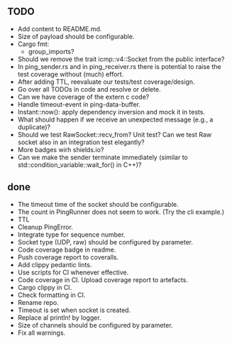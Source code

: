 ## TODO

- Add content to README.md.
- Size of payload should be configurable.
- Cargo fmt:
  - group_imports?
- Should we remove the trait icmp::v4::Socket from the public interface?
- In ping_sender.rs and in ping_receiver.rs there is potential to raise the test coverage without (much) effort.
- After adding TTL, reevaluate our tests/test coverage/design.
- Go over all TODOs in code and resolve or delete.
- Can we have coverage of the extern c code?
- Handle timeout-event in ping-data-buffer.
- Instant::now(): apply dependency inversion and mock it in tests.
- What should happen if we receive an unexpected message (e.g., a duplicate)?
- Should we test RawSocket::recv_from? Unit test? Can we test Raw socket also in an integration test elegantly?
- More badges wirh shields.io?
- Can we make the sender terminate immediately (similar to std::condition_variable::wait_for() in C++)?

## done

- The timeout time of the socket should be configurable.
- The count in PingRunner does not seem to work. (Try the cli example.)
- TTL
- Cleanup PingError.
- Integrate type for sequence number.
- Socket type (UDP, raw) should be configured by parameter.
- Code coverage badge in readme.
- Push coverage report to coveralls.
- Add clippy pedantic lints.
- Use scripts for CI whenever effective.
- Code coverage in CI. Upload coverage report to artefacts.
- Cargo clippy in CI.
- Check formatting in CI.
- Rename repo.
- Timeout is set when socket is created.
- Replace al println! by logger.
- Size of channels should be configured by parameter.
- Fix all warnings.
